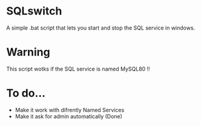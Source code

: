 # SQLswitch
A simple .bat script that lets you start and stop the SQL service in windows.

# Warning
This script wotks if the SQL service is named MySQL80 !!

# To do...
- Make it work with difrently Named Services
- Make it ask for admin automatically (Done)
